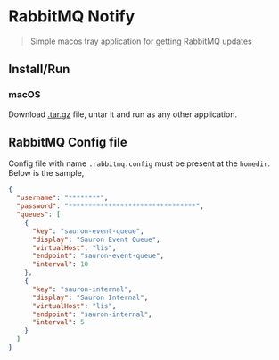 # RabbitMQ Notify

> Simple macos tray application for getting RabbitMQ updates

## Install/Run

### macOS

Download [.tar.gz](https://github.com/ankit-invitae/go-rabbitmq-notify/releases) file, untar it and run as any other application.

## RabbitMQ Config file

Config file with name `.rabbitmq.config` must be present at the `homedir`. Below is the sample,

```json
{
  "username": "********",
  "password": "********************************",
  "queues": [
    {
      "key": "sauron-event-queue",
      "display": "Sauron Event Queue",
      "virtualHost": "lis",
      "endpoint": "sauron-event-queue",
      "interval": 10
    },
    {
      "key": "sauron-internal",
      "display": "Sauron Internal",
      "virtualHost": "lis",
      "endpoint": "sauron-internal",
      "interval": 5
    }
  ]
}
```

